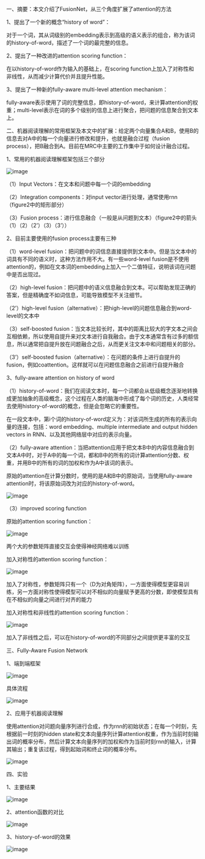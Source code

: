 一、摘要：本文介绍了FusionNet，从三个角度扩展了attention的方法

1、提出了一个新的概念“history of word”：

对于一个词，其从词级别的embedding表示到高级的语义表示的组合，称为该词的history-of-word，描述了一个词的最完整的信息。

2、提出了一种改进的attention scoring function：

在以history-of-word作为输入的基础上，在scoring function上加入了对称性和非线性，从而减少计算代价并且提升性能。

3、提出了一种新的fully-aware multi-level attention mechanism：

fully-aware表示使用了词的完整信息，即history-of-word，来计算attention的权重；multi-level表示在词的多个级别的信息上进行聚合，把问题的信息聚合到文本上。

二、机器阅读理解的常用框架及本文中的扩展：给定两个向量集合A和B，使用B的信息去对A中的每一个向量进行修改和提升，也就是融合过程（fusion process），把B融合到A。目前在MRC中主要的工作集中于如何设计融合过程。

1、常用的机器阅读理解框架包括三个部分

![image](https://github.com/shiyanwudi922/paper_summary/blob/master/picture/FusionNet/figure2.png)

（1）Input Vectors：在文本和问题中每一个词的embedding

（2）Integration components：对input vector进行处理，通常使用rnn（figure2中的矩形部分）

（3）Fusion process：进行信息融合（一般是从问题到文本）（figure2中的箭头（1）（2）（2’）（3）（3’））

2、目前主要使用的fusion process主要有三种

（1）word-level fusion：把问题中的词信息直接提供到文本中。但是当文本中的词具有不同的语义时，这种方法作用不大。有一些word-level fusion是不使用attention的，例如在文本词的embedding上加入一个二值特征，说明该词在问题中是否出现过。

（2）high-level fusion：把问题中的语义信息融合到文本。可以帮助发现正确的答案，但是精确度不如词信息，可能导致模型不关注细节。

（2’）high-level fusion（alternative）：把high-level的问题信息融合到word-level的文本中

（3）self-boosted fusion：当文本比较长时，其中的距离比较大的字文本之间会互相依赖，所以使用自提升来对文本进行自我融合。由于文本通常含有过多的额信息，所以通常把自提升放在问题融合之后，从而更关注文本中和问题相关的部分。

（3’）self-boosted fusion（alternative）：在问题的条件上进行自提升的fusion，例如coattention。这样就可以在问题信息融合之前进行自提升融合

3、fully-aware attention on history of word

（1）history-of-word：我们在阅读文本时，每一个词都会从低级概念逐渐地转换成更加抽象的高级概念，这个过程在人类的脑海中形成了每个词的历史，人类经常去使用history-of-word的概念，但是会忽略它的重要性。

在一段文本中，第i个词的history-of-word定义为：对该词所生成的所有的表示向量的连接，包括：word embedding、multiple intermediate and output hidden vectors in RNN、以及其他网络层中对应的表示向量。

（2）fully-aware attention：当把attention应用于把文本B中的内容信息融合到文本A中时，对于A中的每一个词，都和B中的所有的词计算attention分数、权重，并用B中的所有的词的加权和作为A中该词的表示。

原始的attention在计算分数时，使用的是A和B中的原始词，当使用fully-aware attention时，将该原始词改为对应的history-of-word。

![image](https://github.com/shiyanwudi922/paper_summary/blob/master/picture/FusionNet/fully-aware-attention.png)

（3）improved scoring function

原始的attention scoring function：

![image](https://github.com/shiyanwudi922/paper_summary/blob/master/picture/FusionNet/original-scoring.png)

两个大的参数矩阵直接交互会使得神经网络难以训练

加入对称性的attention scoring function：

![image](https://github.com/shiyanwudi922/paper_summary/blob/master/picture/FusionNet/symmetric-scoring.png)

加入了对称性，参数矩阵只有一个（D为对角矩阵），一方面使得模型更容易训练，另一方面对称性使得模型可以对不相似的向量赋予更高的分数，即使模型具有在不相似的向量之间进行对齐的能力

加入对称性和非线性的attention scoring function：

![image](https://github.com/shiyanwudi922/paper_summary/blob/master/picture/FusionNet/symmetric-nonlinear-scrong.png)

加入了非线性之后，可以在history-of-word的不同部分之间提供更丰富的交互

三、Fully-Aware Fusion Network

1、端到端框架

![image](https://github.com/shiyanwudi922/paper_summary/blob/master/picture/FusionNet/figure4.png)

具体流程

![image](https://github.com/shiyanwudi922/paper_summary/blob/master/picture/FusionNet/end-to-end-explanation.jpg)

2、应用于机器阅读理解

使用attention对问题向量序列进行合成，作为rnn的初始状态；在每一个时刻，先根据前一时刻的hidden state和文本向量序列计算attention权重，作为当前时刻输出词的概率分布，然后计算文本向量序列的加权和作为当前时刻rnn的输入，计算其输出；重复该过程，得到起始词和终止词的概率分布。

![image](https://github.com/shiyanwudi922/paper_summary/blob/master/picture/FusionNet/comprehension-explanation.jpg)

四、实验

1、主要结果

![image](https://github.com/shiyanwudi922/paper_summary/blob/master/picture/FusionNet/table2&3&4.png)

2、attention函数的对比

![image](https://github.com/shiyanwudi922/paper_summary/blob/master/picture/FusionNet/table5.png)

3、history-of-word的效果

![image](https://github.com/shiyanwudi922/paper_summary/blob/master/picture/FusionNet/table6.png)
